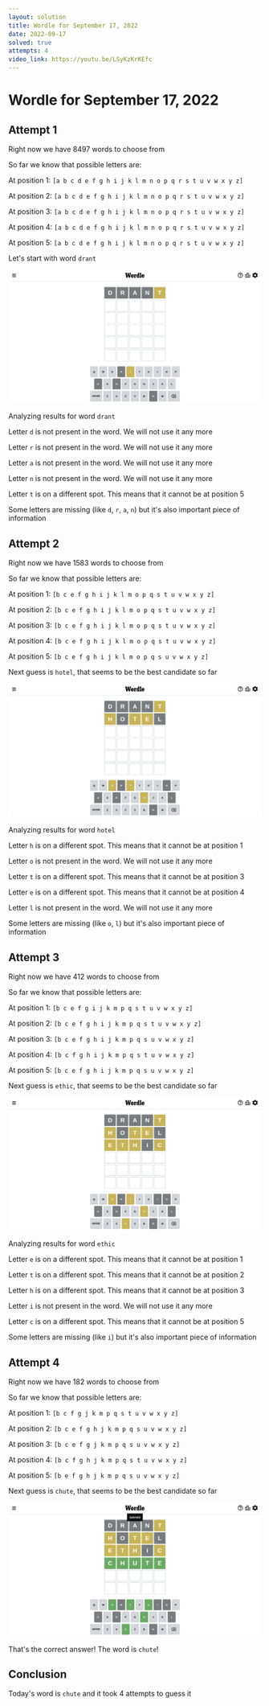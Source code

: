 ```yaml
---
layout: solution
title: Wordle for September 17, 2022
date: 2022-09-17
solved: true
attempts: 4
video_link: https://youtu.be/LSyKzKrKEfc
---
```


# Wordle for September 17, 2022

## Attempt 1

Right now we have 8497 words to choose from

So far we know that possible letters are:

At position 1: `[a b c d e f g h i j k l m n o p q r s t u v w x y z]`

At position 2: `[a b c d e f g h i j k l m n o p q r s t u v w x y z]`

At position 3: `[a b c d e f g h i j k l m n o p q r s t u v w x y z]`

At position 4: `[a b c d e f g h i j k l m n o p q r s t u v w x y z]`

At position 5: `[a b c d e f g h i j k l m n o p q r s t u v w x y z]`

Let's start with word `drant`

![Attempt 1](2022-09-17/attempt-1.png)

Analyzing results for word `drant`

Letter `d` is not present in the word. We will not use it any more

Letter `r` is not present in the word. We will not use it any more

Letter `a` is not present in the word. We will not use it any more

Letter `n` is not present in the word. We will not use it any more

Letter `t` is on a different spot. This means that it cannot be at position 5

Some letters are missing (like `d`, `r`, `a`, `n`) but it's also important piece of information



## Attempt 2

Right now we have 1583 words to choose from

So far we know that possible letters are:

At position 1: `[b c e f g h i j k l m o p q s t u v w x y z]`

At position 2: `[b c e f g h i j k l m o p q s t u v w x y z]`

At position 3: `[b c e f g h i j k l m o p q s t u v w x y z]`

At position 4: `[b c e f g h i j k l m o p q s t u v w x y z]`

At position 5: `[b c e f g h i j k l m o p q s u v w x y z]`

Next guess is `hotel`, that seems to be the best candidate so far

![Attempt 2](2022-09-17/attempt-2.png)

Analyzing results for word `hotel`

Letter `h` is on a different spot. This means that it cannot be at position 1

Letter `o` is not present in the word. We will not use it any more

Letter `t` is on a different spot. This means that it cannot be at position 3

Letter `e` is on a different spot. This means that it cannot be at position 4

Letter `l` is not present in the word. We will not use it any more

Some letters are missing (like `o`, `l`) but it's also important piece of information



## Attempt 3

Right now we have 412 words to choose from

So far we know that possible letters are:

At position 1: `[b c e f g i j k m p q s t u v w x y z]`

At position 2: `[b c e f g h i j k m p q s t u v w x y z]`

At position 3: `[b c e f g h i j k m p q s u v w x y z]`

At position 4: `[b c f g h i j k m p q s t u v w x y z]`

At position 5: `[b c e f g h i j k m p q s u v w x y z]`

Next guess is `ethic`, that seems to be the best candidate so far

![Attempt 3](2022-09-17/attempt-3.png)

Analyzing results for word `ethic`

Letter `e` is on a different spot. This means that it cannot be at position 1

Letter `t` is on a different spot. This means that it cannot be at position 2

Letter `h` is on a different spot. This means that it cannot be at position 3

Letter `i` is not present in the word. We will not use it any more

Letter `c` is on a different spot. This means that it cannot be at position 5

Some letters are missing (like `i`) but it's also important piece of information



## Attempt 4

Right now we have 182 words to choose from

So far we know that possible letters are:

At position 1: `[b c f g j k m p q s t u v w x y z]`

At position 2: `[b c e f g h j k m p q s u v w x y z]`

At position 3: `[b c e f g j k m p q s u v w x y z]`

At position 4: `[b c f g h j k m p q s t u v w x y z]`

At position 5: `[b e f g h j k m p q s u v w x y z]`

Next guess is `chute`, that seems to be the best candidate so far

![Attempt 4](2022-09-17/attempt-4.png)

That's the correct answer! The word is `chute`!

## Conclusion

Today's word is `chute` and it took 4 attempts to guess it


